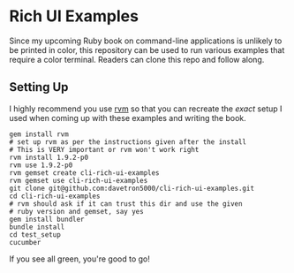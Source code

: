 # Rich UI Examples

Since my upcoming Ruby book on command-line applications is unlikely to be printed in color, this repository can be used to run various
examples that require a color terminal.  Readers can clone this repo and follow along.

## Setting Up

I highly recommend you use [rvm](http://rvm.beginrescueend.com/) so that you can recreate the *exact* setup I used when coming up with these
examples and writing the book.

    gem install rvm
    # set up rvm as per the instructions given after the install
    # This is VERY important or rvm won't work right
    rvm install 1.9.2-p0
    rvm use 1.9.2-p0
    rvm gemset create cli-rich-ui-examples
    rvm gemset use cli-rich-ui-examples
    git clone git@github.com:davetron5000/cli-rich-ui-examples.git
    cd cli-rich-ui-examples
    # rvm should ask if it can trust this dir and use the given 
    # ruby version and gemset, say yes
    gem install bundler
    bundle install
    cd test_setup
    cucumber

If you see all green, you're good to go!



